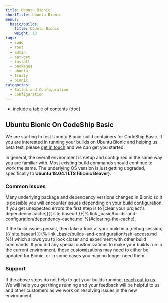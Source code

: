 ```yaml
---
title: Ubuntu Bionic
shortTitle: Ubuntu Bionic
menus:
  basic/builds:
    title: Ubuntu Bionic
    weight: 13
tags:
  - sudo
  - root
  - admin
  - apt-get
  - install
  - packages
  - ubuntu
  - trusty
  - bionic
categories:
  - Builds and Configuration
  - Configuration
---
```


* include a table of contents
{:toc}

## Ubuntu Bionic On CodeShip Basic

We are starting to test Ubuntu Bionic build containers for CodeShip Basic. If you are interested in running your builds on Ubuntu Bionic and helping us beta test, please [get in touch](https://helpdesk.codeship.com/hc/en-us/requests/new) and we can get you started.

In general, the overall environment is setup and configured in the same way you are familiar with. Most existing build commands should continue to work the same. The underlying OS version is just getting upgraded, specifically to **Ubuntu 18.04.1 LTS (Bionic Beaver)**.

### Common Issues

Many underlying package and dependency versions changed in Bionic so it is possible you will encounter issues depending on your build configuration. If you get unexpected errors the first step is to [clear your project's dependency cache]({{ site.baseurl }}{% link _basic/builds-and-configuration/dependency-cache.md %}#clearing-the-cache).

If the build issues persist, then take a look at your build in a [debug session]({{ site.baseurl }}{% link _basic/builds-and-configuration/ssh-access.md %}) which allows you to look closer and experiment with other build commands. If you did any special customizations to make your builds run in the current environment, those customizations may need to either be updated for Bionic, or in some cases you may no longer need them.

### Support

If the above steps do not help to get your builds running, [reach out to us](https://helpdesk.codeship.com/hc/en-us/requests/new). We will help you get things running and your feedback will be helpful to us and other customers as we work on resolving issues in the new environment.
